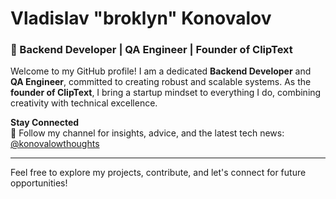 # Vladislav "broklyn" Konovalov

### 🚀 Backend Developer | QA Engineer | Founder of ClipText

Welcome to my GitHub profile! I am a dedicated **Backend Developer** and **QA Engineer**, committed to creating robust and scalable systems. As the **founder of ClipText**, I bring a startup mindset to everything I do, combining creativity with technical excellence.



**Stay Connected**  
📢 Follow my channel for insights, advice, and the latest tech news:  
[@konovalowthoughts](https://t.me/konovalowthoughts)

---

Feel free to explore my projects, contribute, and let's connect for future opportunities!
